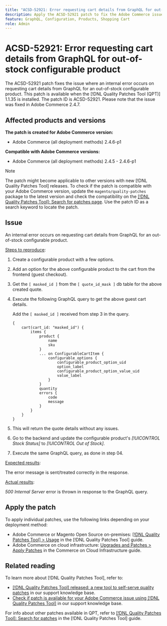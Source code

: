 ```yaml
---
title: "ACSD-52921: Error requesting cart details from GraphQL for out-of-stock configurable product"
description: Apply the ACSD-52921 patch to fix the Adobe Commerce issue where an internal error occurs on requesting cart details from GraphQL for an out-of-stock configurable product.
feature: GraphQL, Configuration, Products, Shopping Cart
role: Admin
---
```


# ACSD-52921: Error requesting cart details from GraphQL for out-of-stock configurable product

The ACSD-52921 patch fixes the issue where an internal error occurs on requesting cart details from GraphQL for an out-of-stock configurable product. This patch is available when the [!DNL Quality Patches Tool (QPT)] 1.1.35 is installed. The patch ID is ACSD-52921. Please note that the issue was fixed in Adobe Commerce 2.4.7.

## Affected products and versions

**The patch is created for Adobe Commerce version:**

* Adobe Commerce (all deployment methods) 2.4.6-p1

**Compatible with Adobe Commerce versions:**

* Adobe Commerce (all deployment methods) 2.4.5 - 2.4.6-p1

>[!NOTE]
>
>The patch might become applicable to other versions with new [!DNL Quality Patches Tool] releases. To check if the patch is compatible with your Adobe Commerce version, update the `magento/quality-patches` package to the latest version and check the compatibility on the [[!DNL Quality Patches Tool]: Search for patches page](https://experienceleague.adobe.com/tools/commerce-quality-patches/index.html). Use the patch ID as a search keyword to locate the patch.

## Issue

An internal error occurs on requesting cart details from GraphQL for an out-of-stock configurable product.

<u>Steps to reproduce</u>:

1. Create a configurable product with a few options.
1. Add an option for the above configurable product to the cart from the frontend (guest checkout).
1. Get the `[ masked_id ]` from the `[ quote_id_mask ]` db table for the above created quote.
1. Execute the following GraphQL query to get the above guest cart details. 
    
    Add the `[ masked_id ]` received from step 3 in the query.

    ```
    {
        cart(cart_id: "masked_id") {
            items {
                product {
                    name
                    sku
                }
                ... on ConfigurableCartItem {
                    configurable_options {
                        configurable_product_option_uid
                        option_label
                        configurable_product_option_value_uid
                        value_label
                    }
                }
                quantity
                errors {
                    code
                    message
                }
            }
        }
    }   
    ```

1. This will return the quote details without any issues.
1. Go to the backend and update the configurable product's *[!UICONTROL Stock Status]* to *[!UICONTROL Out of Stock]*.
1. Execute the same GraphQL query, as done in step 04.

<u>Expected results</u>:

The error message is sent/treated correctly in the response.

<u>Actual results</u>:

*500 Internal Server* error is thrown in response to the GraphQL query.

## Apply the patch

To apply individual patches, use the following links depending on your deployment method:

* Adobe Commerce or Magento Open Source on-premises: [[!DNL Quality Patches Tool] > Usage](https://experienceleague.adobe.com/docs/commerce-operations/tools/quality-patches-tool/usage.html) in the [!DNL Quality Patches Tool] guide.
* Adobe Commerce on cloud infrastructure: [Upgrades and Patches > Apply Patches](https://experienceleague.adobe.com/docs/commerce-cloud-service/user-guide/develop/upgrade/apply-patches.html) in the Commerce on Cloud Infrastructure guide.

## Related reading

To learn more about [!DNL Quality Patches Tool], refer to:

* [[!DNL Quality Patches Tool] released: a new tool to self-serve quality patches](/help/announcements/adobe-commerce-announcements/magento-quality-patches-released-new-tool-to-self-serve-quality-patches.md) in our support knowledge base.
* [Check if patch is available for your Adobe Commerce issue using [!DNL Quality Patches Tool]](/help/support-tools/patches-available-in-qpt-tool/check-patch-for-magento-issue-with-magento-quality-patches.md) in our support knowledge base.

For info about other patches available in QPT, refer to [[!DNL Quality Patches Tool]: Search for patches](https://experienceleague.adobe.com/tools/commerce-quality-patches/index.html) in the [!DNL Quality Patches Tool] guide.